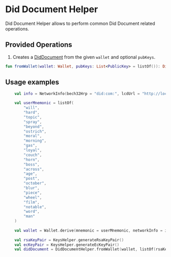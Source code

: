 # Did Document Helper
Did Document Helper allows to perform common Did Document related operations.


## Provided Operations
1. Creates a [DidDocument](../glossary.md) from the given `wallet` and optional `pubKeys`.
```kotlin
fun fromWallet(wallet: Wallet, pubKeys: List<PublicKey> = listOf()): DidDocument
```
## Usage examples
```kotlin
    val info = NetworkInfo(bech32Hrp = "did:com:", lcdUrl = "http://localhost:1317")

    val userMnemonic = listOf(
        "will",
        "hard",
        "topic",
        "spray",
        "beyond",
        "ostrich",
        "moral",
        "morning",
        "gas",
        "loyal",
        "couch",
        "horn",
        "boss",
        "across",
        "age",
        "post",
        "october",
        "blur",
        "piece",
        "wheel",
        "film",
        "notable",
        "word",
        "man"
    )
    
    val wallet = Wallet.derive(mnemonic = userMnemonic, networkInfo = info)
    
    val rsaKeyPair = KeysHelper.generateRsaKeyPair()
    val ecKeyPair = KeysHelper.generateEcKeyPair()
    val didDocument = DidDocumentHelper.fromWallet(wallet, listOf(rsaKeyPair.public, ecKeyPair.public))
```
